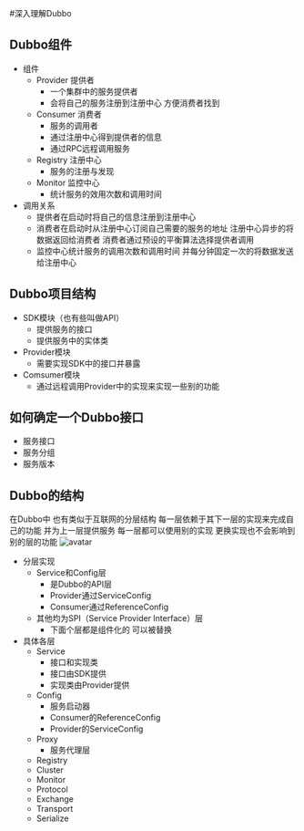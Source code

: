 #深入理解Dubbo
## Dubbo组件
- 组件
  - Provider 提供者
    - 一个集群中的服务提供者
    - 会将自己的服务注册到注册中心 方便消费者找到
  - Consumer 消费者
    - 服务的调用者
    - 通过注册中心得到提供者的信息
    - 通过RPC远程调用服务
  - Registry 注册中心
    - 服务的注册与发现
  - Monitor  监控中心
    - 统计服务的效用次数和调用时间
- 调用关系
  - 提供者在启动时将自己的信息注册到注册中心
  - 消费者在启动时从注册中心订阅自己需要的服务的地址 注册中心异步的将数据返回给消费者 消费者通过预设的平衡算法选择提供者调用
  - 监控中心统计服务的调用次数和调用时间 并每分钟固定一次的将数据发送给注册中心
## Dubbo项目结构
- SDK模块（也有些叫做API）
  - 提供服务的接口
  - 提供服务中的实体类
- Provider模块
  - 需要实现SDK中的接口并暴露
- Comsumer模块
  - 通过远程调用Provider中的实现来实现一些别的功能
## 如何确定一个Dubbo接口
- 服务接口
- 服务分组
- 服务版本
## Dubbo的结构
在Dubbo中 也有类似于互联网的分层结构 每一层依赖于其下一层的实现来完成自己的功能 并为上一层提供服务 每一层都可以使用别的实现 更换实现也不会影响到别的层的功能
![avatar](Dubbo整体架构.jpeg)
- 分层实现
  - Service和Config层
    - 是Dubbo的API层
    - Provider通过ServiceConfig
    - Consumer通过ReferenceConfig
  - 其他均为SPI（Service Provider Interface）层
    - 下面个层都是组件化的 可以被替换
- 具体各层
  - Service
    - 接口和实现类
    - 接口由SDK提供
    - 实现类由Provider提供
  - Config
    - 服务启动器
    - Consumer的ReferenceConfig
    - Provider的ServiceConfig
  - Proxy
    - 服务代理层
  - Registry
  - Cluster
  - Monitor
  - Protocol
  - Exchange
  - Transport
  - Serialize